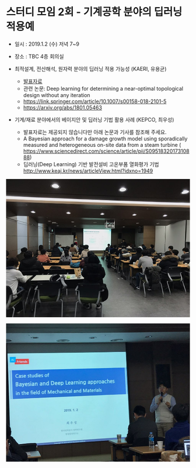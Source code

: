 
# 스터디 모임 2회 - 기계공학 분야의 딥러닝 적용예

* 일시 : 2019.1.2 (수) 저녁 7~9
* 장소 : TBC 4층 회의실
* 최적설계, 전산해석, 원자력 분야의 딥러닝 적용 가능성 (KAERI, 유용균)
  - [발표자료](./190102_AI프렌즈.pdf)
  - 관련 논문: Deep learning for determining a near-optimal topological design without any iteration
  - https://link.springer.com/article/10.1007/s00158-018-2101-5
  - https://arxiv.org/abs/1801.05463

* 기계/재료 분야에서의 베이지안 및 딥러닝 기법 활용 사례 (KEPCO, 최우성)
  - 발표자료는 제공되지 않습니다만 아래 논문과 기사를 참조해 주세요.
  - A Bayesian approach for a damage growth model using sporadically measured and heterogeneous on-site data from a steam turbine (  https://www.sciencedirect.com/science/article/pii/S0951832017310888)
  - 딥러닝(Deep Learning) 기반 발전설비 고온부품 열화평가 기법
  http://www.keaj.kr/news/articleView.html?idxno=1949

![사진1](./KakaoTalk_Photo_2019-01-04-13-02-08.jpeg)

![사진2](./KakaoTalk_Photo_2019-01-04-13-02-18.jpeg)
